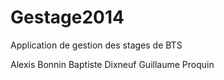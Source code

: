 Gestage2014
===========

Application de gestion des stages de BTS

Alexis Bonnin
Baptiste Dixneuf
Guillaume Proquin